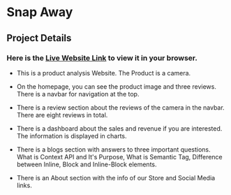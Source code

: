 # Snap Away

## Project Details

### Here is the [Live Website Link](https://snap-away-862c61.netlify.app/) to view it in your browser.

* This is a product analysis Website. The Product is a camera.

* On the homepage, you can see the product image and three reviews. There is a navbar for navigation at the top.

* There is a review section about the reviews of the camera in the navbar. There are eight reviews in total.

* There is a dashboard about the sales and revenue if you are interested. The information is displayed in charts.

* There is a blogs section with answers to three important questions. What is Context API and It's Purpose, What is Semantic Tag, Difference between Inline, Block and Inline-Block elements.

* There is an About section with the info of our Store and Social Media links.